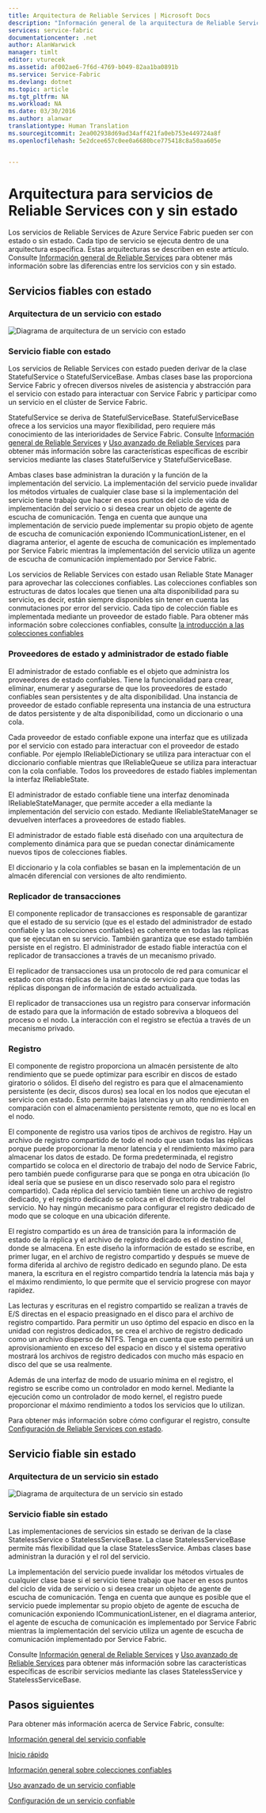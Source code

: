 ```yaml
---
title: Arquitectura de Reliable Services | Microsoft Docs
description: "Información general de la arquitectura de Reliable Services para servicios con y sin estado"
services: service-fabric
documentationcenter: .net
author: AlanWarwick
manager: timlt
editor: vturecek
ms.assetid: af002ae6-7f6d-4769-b049-82aa1ba0891b
ms.service: Service-Fabric
ms.devlang: dotnet
ms.topic: article
ms.tgt_pltfrm: NA
ms.workload: NA
ms.date: 03/30/2016
ms.author: alanwar
translationtype: Human Translation
ms.sourcegitcommit: 2ea002938d69ad34aff421fa0eb753e449724a8f
ms.openlocfilehash: 5e2dcee657c0ee0a6680bce775418c8a50aa605e


---
```

# <a name="architecture-for-stateful-and-stateless-reliable-services"></a>Arquitectura para servicios de Reliable Services con y sin estado
Los servicios de Reliable Services de Azure Service Fabric pueden ser con estado o sin estado. Cada tipo de servicio se ejecuta dentro de una arquitectura específica. Estas arquitecturas se describen en este artículo.
Consulte [Información general de Reliable Services](service-fabric-reliable-services-introduction.md) para obtener más información sobre las diferencias entre los servicios con y sin estado.

## <a name="stateful-reliable-services"></a>Servicios fiables con estado
### <a name="architecture-of-a-stateful-service"></a>Arquitectura de un servicio con estado
![Diagrama de arquitectura de un servicio con estado](./media/service-fabric-reliable-services-platform-architecture/reliable-stateful-service-architecture.png)

### <a name="stateful-reliable-service"></a>Servicio fiable con estado
Los servicios de Reliable Services con estado pueden derivar de la clase StatefulService o StatefulServiceBase. Ambas clases base las proporciona Service Fabric y ofrecen diversos niveles de asistencia y abstracción para el servicio con estado para interactuar con Service Fabric y participar como un servicio en el clúster de Service Fabric.

StatefulService se deriva de StatefulServiceBase. StatefulServiceBase ofrece a los servicios una mayor flexibilidad, pero requiere más conocimiento de las interioridades de Service Fabric.
Consulte [Información general de Reliable Services](service-fabric-reliable-services-introduction.md) y [Uso avanzado de Reliable Services](service-fabric-reliable-services-advanced-usage.md) para obtener más información sobre las características específicas de escribir servicios mediante las clases StatefulService y StatefulServiceBase.

Ambas clases base administran la duración y la función de la implementación del servicio. La implementación del servicio puede invalidar los métodos virtuales de cualquier clase base si la implementación del servicio tiene trabajo que hacer en esos puntos del ciclo de vida de implementación del servicio o si desea crear un objeto de agente de escucha de comunicación. Tenga en cuenta que aunque una implementación de servicio puede implementar su propio objeto de agente de escucha de comunicación exponiendo ICommunicationListener, en el diagrama anterior, el agente de escucha de comunicación es implementado por Service Fabric mientras la implementación del servicio utiliza un agente de escucha de comunicación implementado por Service Fabric.

Los servicios de Reliable Services con estado usan Reliable State Manager para aprovechar las colecciones confiables. Las colecciones confiables son estructuras de datos locales que tienen una alta disponibilidad para su servicio, es decir, están siempre disponibles sin tener en cuenta las conmutaciones por error del servicio. Cada tipo de colección fiable es implementada mediante un proveedor de estado fiable.
Para obtener más información sobre colecciones confiables, consulte [la introducción a las colecciones confiables](service-fabric-reliable-services-reliable-collections.md)

### <a name="reliable-state-manager-and-state-providers"></a>Proveedores de estado y administrador de estado fiable
El administrador de estado confiable es el objeto que administra los proveedores de estado confiables. Tiene la funcionalidad para crear, eliminar, enumerar y asegurarse de que los proveedores de estado confiables sean persistentes y de alta disponibilidad. Una instancia de proveedor de estado confiable representa una instancia de una estructura de datos persistente y de alta disponibilidad, como un diccionario o una cola.

Cada proveedor de estado confiable expone una interfaz que es utilizada por el servicio con estado para interactuar con el proveedor de estado confiable. Por ejemplo IReliableDictionary se utiliza para interactuar con el diccionario confiable mientras que IReliableQueue se utiliza para interactuar con la cola confiable. Todos los proveedores de estado fiables implementan la interfaz IReliableState.

El administrador de estado confiable tiene una interfaz denominada IReliableStateManager, que permite acceder a ella mediante la implementación del servicio con estado. Mediante IReliableStateManager se devuelven interfaces a proveedores de estado fiables.

El administrador de estado fiable está diseñado con una arquitectura de complemento dinámica para que se puedan conectar dinámicamente nuevos tipos de colecciones fiables.

El diccionario y la cola confiables se basan en la implementación de un almacén diferencial con versiones de alto rendimiento.

### <a name="transactional-replicator"></a>Replicador de transacciones
El componente replicador de transacciones es responsable de garantizar que el estado de su servicio (que es el estado del administrador de estado confiable y las colecciones confiables) es coherente en todas las réplicas que se ejecutan en su servicio. También garantiza que ese estado también persiste en el registro. El administrador de estado fiable interactúa con el replicador de transacciones a través de un mecanismo privado.

El replicador de transacciones usa un protocolo de red para comunicar el estado con otras réplicas de la instancia de servicio para que todas las réplicas dispongan de información de estado actualizada.

El replicador de transacciones usa un registro para conservar información de estado para que la información de estado sobreviva a bloqueos del proceso o el nodo. La interacción con el registro se efectúa a través de un mecanismo privado.

### <a name="log"></a>Registro
El componente de registro proporciona un almacén persistente de alto rendimiento que se puede optimizar para escribir en discos de estado giratorio o sólidos.  El diseño del registro es para que el almacenamiento persistente (es decir, discos duros) sea local en los nodos que ejecutan el servicio con estado. Esto permite bajas latencias y un alto rendimiento en comparación con el almacenamiento persistente remoto, que no es local en el nodo.

El componente de registro usa varios tipos de archivos de registro. Hay un archivo de registro compartido de todo el nodo que usan todas las réplicas porque puede proporcionar la menor latencia y el rendimiento máximo para almacenar los datos de estado. De forma predeterminada, el registro compartido se coloca en el directorio de trabajo del nodo de Service Fabric, pero también puede configurarse para que se ponga en otra ubicación (lo ideal sería que se pusiese en un disco reservado solo para el registro compartido). Cada réplica del servicio también tiene un archivo de registro dedicado, y el registro dedicado se coloca en el directorio de trabajo del servicio. No hay ningún mecanismo para configurar el registro dedicado de modo que se coloque en una ubicación diferente.

El registro compartido es un área de transición para la información de estado de la réplica y el archivo de registro dedicado es el destino final, donde se almacena. En este diseño la información de estado se escribe, en primer lugar, en el archivo de registro compartido y después se mueve de forma diferida al archivo de registro dedicado en segundo plano. De esta manera, la escritura en el registro compartido tendría la latencia más baja y el máximo rendimiento, lo que permite que el servicio progrese con mayor rapidez.

Las lecturas y escrituras en el registro compartido se realizan a través de E/S directas en el espacio preasignado en el disco para el archivo de registro compartido. Para permitir un uso óptimo del espacio en disco en la unidad con registros dedicados, se crea el archivo de registro dedicado como un archivo disperso de NTFS. Tenga en cuenta que esto permitirá un aprovisionamiento en exceso del espacio en disco y el sistema operativo mostrará los archivos de registro dedicados con mucho más espacio en disco del que se usa realmente.

Además de una interfaz de modo de usuario mínima en el registro, el registro se escribe como un controlador en modo kernel. Mediante la ejecución como un controlador de modo kernel, el registro puede proporcionar el máximo rendimiento a todos los servicios que lo utilizan.

Para obtener más información sobre cómo configurar el registro, consulte [Configuración de Reliable Services con estado](service-fabric-reliable-services-configuration.md).

## <a name="stateless-reliable-service"></a>Servicio fiable sin estado
### <a name="architecture-of-a-stateless-service"></a>Arquitectura de un servicio sin estado
![Diagrama de arquitectura de un servicio sin estado](./media/service-fabric-reliable-services-platform-architecture/reliable-stateless-service-architecture.png)

### <a name="stateless-reliable-service"></a>Servicio fiable sin estado
Las implementaciones de servicios sin estado se derivan de la clase StatelessService o StatelessServiceBase. La clase StatelessServiceBase permite más flexibilidad que la clase StatelessService.
Ambas clases base administran la duración y el rol del servicio.

La implementación del servicio puede invalidar los métodos virtuales de cualquier clase base si el servicio tiene trabajo que hacer en esos puntos del ciclo de vida de servicio o si desea crear un objeto de agente de escucha de comunicación. Tenga en cuenta que aunque es posible que el servicio puede implementar su propio objeto de agente de escucha de comunicación exponiendo ICommunicationListener, en el diagrama anterior, el agente de escucha de comunicación es implementado por Service Fabric mientras la implementación del servicio utiliza un agente de escucha de comunicación implementado por Service Fabric.

Consulte [Información general de Reliable Services](service-fabric-reliable-services-introduction.md) y [Uso avanzado de Reliable Services](service-fabric-reliable-services-advanced-usage.md) para obtener más información sobre las características específicas de escribir servicios mediante las clases StatelessService y StatelessServiceBase.

<!--Every topic should have next steps and links to the next logical set of content to keep the customer engaged-->
## <a name="next-steps"></a>Pasos siguientes
Para obtener más información acerca de Service Fabric, consulte:

[Información general del servicio confiable](service-fabric-reliable-services-introduction.md)

[Inicio rápido](service-fabric-reliable-services-quick-start.md)

[Información general sobre colecciones confiables](service-fabric-reliable-services-reliable-collections.md)

[Uso avanzado de un servicio confiable](service-fabric-reliable-services-advanced-usage.md)

[Configuración de un servicio confiable](service-fabric-reliable-services-configuration.md)  




<!--HONumber=Nov16_HO3-->


